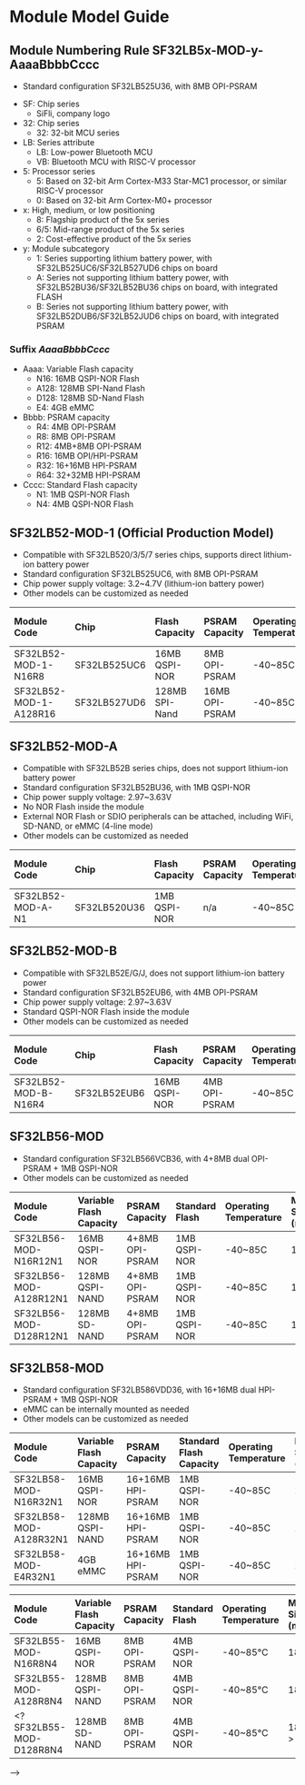 # Module Model Guide

## Module Numbering Rule SF32LB5x-MOD-y-AaaaBbbbCccc

* Standard configuration SF32LB525U36, with 8MB OPI-PSRAM

- SF: Chip series
    - SiFli, company logo
- 32: Chip series
    - 32: 32-bit MCU series
- LB: Series attribute
    - LB: Low-power Bluetooth MCU
    - VB: Bluetooth MCU with RISC-V processor
- 5: Processor series
    - 5: Based on 32-bit Arm Cortex-M33 Star-MC1 processor, or similar RISC-V processor
    - 0: Based on 32-bit Arm Cortex-M0+ processor
- x: High, medium, or low positioning
    - 8: Flagship product of the 5x series
    - 6/5: Mid-range product of the 5x series
    - 2: Cost-effective product of the 5x series
- y: Module subcategory
    - 1: Series supporting lithium battery power, with SF32LB525UC6/SF32LB527UD6 chips on board
    - A: Series not supporting lithium battery power, with SF32LB52BU36/SF32LB52BU36 chips on board, with integrated FLASH
    - B: Series not supporting lithium battery power, with SF32LB52DUB6/SF32LB52JUD6 chips on board, with integrated PSRAM

### Suffix *AaaaBbbbCccc*
- Aaaa: Variable Flash capacity
    - N16: 16MB QSPI-NOR Flash
    - A128: 128MB SPI-Nand Flash
    - D128: 128MB SD-Nand Flash
    - E4: 4GB eMMC
- Bbbb: PSRAM capacity
    - R4: 4MB OPI-PSRAM
    - R8: 8MB OPI-PSRAM
    - R12: 4MB+8MB OPI-PSRAM
    - R16: 16MB OPI/HPI-PSRAM
    - R32: 16+16MB HPI-PSRAM
    - R64: 32+32MB HPI-PSRAM
- Cccc: Standard Flash capacity
    - N1: 1MB QSPI-NOR Flash
    - N4: 4MB QSPI-NOR Flash

## SF32LB52-MOD-1 (Official Production Model)

* Compatible with SF32LB520/3/5/7 series chips, supports direct lithium-ion battery power
* Standard configuration SF32LB525UC6, with 8MB OPI-PSRAM
* Chip power supply voltage: 3.2~4.7V (lithium-ion battery power)
* Other models can be customized as needed

Module Code | Chip | Flash Capacity | PSRAM Capacity | Operating Temperature | Module Size (mm)
:- | :-| :-|:-|:-|:-
SF32LB52-MOD-1-N16R8 | SF32LB525UC6 | 16MB QSPI-NOR | 8MB OPI-PSRAM | -40~85C | 18*27.9
SF32LB52-MOD-1-A128R16 | SF32LB527UD6 | 128MB SPI-Nand | 16MB OPI-PSRAM | -40~85C | 18*27.9

## SF32LB52-MOD-A

* Compatible with SF32LB52B series chips, does not support lithium-ion battery power
* Standard configuration SF32LB52BU36, with 1MB QSPI-NOR
* Chip power supply voltage: 2.97~3.63V
* No NOR Flash inside the module
* External NOR Flash or SDIO peripherals can be attached, including WiFi, SD-NAND, or eMMC (4-line mode)
* Other models can be customized as needed

Module Code | Chip | Flash Capacity | PSRAM Capacity | Operating Temperature | Module Size (mm)
:- | :-| :-|:-|:-|:-
SF32LB52-MOD-A-N1 | SF32LB520U36 | 1MB QSPI-NOR | n/a | -40~85C | 18*27.9

## SF32LB52-MOD-B

* Compatible with SF32LB52E/G/J, does not support lithium-ion battery power
* Standard configuration SF32LB52EUB6, with 4MB OPI-PSRAM
* Chip power supply voltage: 2.97~3.63V
* Standard QSPI-NOR Flash inside the module
* Other models can be customized as needed

Module Code | Chip | Flash Capacity | PSRAM Capacity | Operating Temperature | Module Size (mm)
:- | :-| :-|:-|:-|:-
SF32LB52-MOD-B-N16R4 | SF32LB52EUB6 | 16MB QSPI-NOR | 4MB OPI-PSRAM | -40~85C | 18*27.9

## SF32LB56-MOD

* Standard configuration SF32LB566VCB36, with 4+8MB dual OPI-PSRAM + 1MB QSPI-NOR
* Other models can be customized as needed

Module Code | Variable Flash Capacity | PSRAM Capacity | Standard Flash | Operating Temperature | Module Size (mm)
:-| :-|:-|:-|:-|:-
SF32LB56-MOD-N16R12N1 | 16MB QSPI-NOR | 4+8MB OPI-PSRAM | 1MB QSPI-NOR | -40~85C | 18*32.9
SF32LB56-MOD-A128R12N1 | 128MB QSPI-NAND | 4+8MB OPI-PSRAM | 1MB QSPI-NOR | -40~85C | 18*32.9
SF32LB56-MOD-D128R12N1 | 128MB SD-NAND | 4+8MB OPI-PSRAM | 1MB QSPI-NOR | -40~85C | 18*32.9

## SF32LB58-MOD

* Standard configuration SF32LB586VDD36, with 16+16MB dual HPI-PSRAM + 1MB QSPI-NOR
* eMMC can be internally mounted as needed
* Other models can be customized as needed

Module Code | Variable Flash Capacity | PSRAM Capacity | Standard Flash Capacity | Operating Temperature | Module Size (mm)
:-| :-|:-|:-|:-|:-
SF32LB58-MOD-N16R32N1 | 16MB QSPI-NOR | 16+16MB HPI-PSRAM | 1MB QSPI-NOR | -40~85C | 24*24
SF32LB58-MOD-A128R32N1 | 128MB QSPI-NAND | 16+16MB HPI-PSRAM | 1MB QSPI-NOR | -40~85C | 24*24
SF32LB58-MOD-E4R32N1 | 4GB eMMC | 16+16MB HPI-PSRAM | 1MB QSPI-NOR | -40~85C | 24*24

<!--
## SF32LB55-MOD

* Standard configuration SF32LB555V436, with 8MB OPI-PSRAM + 4MB QSPI-NOR
* Other models can be customized as needed
-->

Module Code | Variable Flash Capacity | PSRAM Capacity | Standard Flash | Operating Temperature | Module Size (mm)
:-| :-|:-|:-|:-|:-
SF32LB55-MOD-N16R8N4 | 16MB QSPI-NOR | 8MB OPI-PSRAM | 4MB QSPI-NOR | -40~85°C | 18*27?
SF32LB55-MOD-A128R8N4 | 128MB QSPI-NAND | 8MB OPI-PSRAM | 4MB QSPI-NOR | -40~85°C | 18*27?
<? SF32LB55-MOD-D128R8N4 | 128MB SD-NAND | 8MB OPI-PSRAM | 4MB QSPI-NOR | -40~85°C | 18*27?>
-->